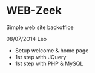 WEB-Zeek
========

Simple web site backoffice

08/07/2O14 Leo
 * Setup welcome & home page
 * 1st step with JQuery
 * 1st step with PHP & MySQL
